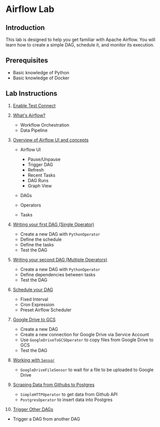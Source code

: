 # Airflow Lab

## Introduction

This lab is designed to help you get familiar with Apache Airflow. You will learn how to create a simple DAG, schedule it, and monitor its execution.

## Prerequisites

- Basic knowledge of Python
- Basic knowledge of Docker

## Lab Instructions

1. [Enable Test Connect](docs/chapter-0/README.md)
2. [What's Airflow?](docs/chapter-01/README.md)
   - Workflow Orchestration
   - Data Pipeline

3. [Overview of Airflow UI and concepts](docs/chapter-02/README.md)
   - Airflow UI
      - Pause/Unpause
      - Trigger DAG
      - Refresh
      - Recent Tasks
      - DAG Runs
      - Graph View

   - DAGs
   - Operators
   - Tasks

4. [Writing your first DAG (Single Operator)](docs/chapter-03/README.md)
   - Create a new DAG with `PythonOperator`
   - Define the schedule
   - Define the tasks
   - Test the DAG

5. [Writing your second DAG (Multiple Operators)](docs/chapter-04/README.md)
   - Create a new DAG with `PythonOperator`
   - Define dependencies between tasks
   - Test the DAG

6. [Schedule your DAG](docs/chapter-05/README.md)
   - Fixed Interval
   - Cron Expression
   - Preset Airflow Scheduler

7. [Google Drive to GCS](docs/chapter-06/README.md)
   - Create a new DAG
   - Create a new connection for Google Drive via Service Account
   - Use `GoogleDriveToGCSOperator` to copy files from Google Drive to GCS
   - Test the DAG

8. [Working with `Sensor`](docs/chapter-07/README.md)
   - `GoogleDriveFileSensor` to wait for a file to be uploaded to Google Drive

9. [Scraping Data from Githubs to Postgres](docs/chapter-08/README.md)
   - `SimpleHTTPOperator` to get data from Github API
   - `PostgresOperator` to insert data into Postgres

10. [Trigger Other DAGs](docs/chapter-09/README.md)
   - Trigger a DAG from another DAG